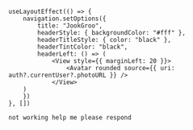     useLayoutEffect(() => {
        navigation.setOptions({
            title: "JookGroo",
            headerStyle: { backgroundColor: "#fff" },
            headerTitleStyle: { color: "black" },
            headerTintColor: "black",
            headerLeft: () => (
                <View style={{ marginLeft: 20 }}>
                    <Avatar rounded source={{ uri: auth?.currentUser?.photoURL }} />
                </View>
        )
        })
    }, [])
    
    not working help me please respond

